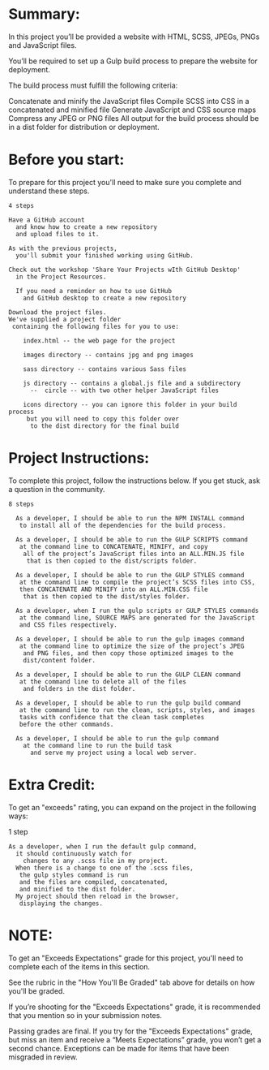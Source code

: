 # Summary:

  In this project you’ll be provided a website with
   HTML, SCSS, JPEGs, PNGs and JavaScript files.

  You’ll be required to set up a Gulp build process
   to prepare the website for deployment.

  The build process must fulfill the following criteria:

  Concatenate and minify the JavaScript files
  Compile SCSS into CSS in a concatenated and minified file
  Generate JavaScript and CSS source maps
  Compress any JPEG or PNG files
  All output for the build process should be in a dist folder for distribution or deployment.

# Before you start:

  To prepare for this project you'll need to
    make sure you complete and understand these steps.

    4 steps

    Have a GitHub account
      and know how to create a new repository
      and upload files to it.

    As with the previous projects,
      you'll submit your finished working using GitHub.

    Check out the workshop 'Share Your Projects wIth GitHub Desktop'
      in the Project Resources.

      If you need a reminder on how to use GitHub
        and GitHub desktop to create a new repository

    Download the project files.
    We've supplied a project folder
     containing the following files for you to use:

        index.html -- the web page for the project

        images directory -- contains jpg and png images

        sass directory -- contains various Sass files

        js directory -- contains a global.js file and a subdirectory
          --  circle -- with two other helper JavaScript files

        icons directory -- you can ignore this folder in your build process
         but you will need to copy this folder over
          to the dist directory for the final build

# Project Instructions:

  To complete this project, follow the instructions below.
    If you get stuck, ask a question in the community.

    8 steps

      As a developer, I should be able to run the NPM INSTALL command
       to install all of the dependencies for the build process.

      As a developer, I should be able to run the GULP SCRIPTS command
       at the command line to CONCATENATE, MINIFY, and copy
        all of the project’s JavaScript files into an ALL.MIN.JS file
         that is then copied to the dist/scripts folder.

      As a developer, I should be able to run the GULP STYLES command
       at the command line to compile the project’s SCSS files into CSS,
       then CONCATENATE AND MINIFY into an ALL.MIN.CSS file
        that is then copied to the dist/styles folder.

      As a developer, when I run the gulp scripts or GULP STYLES commands
       at the command line, SOURCE MAPS are generated for the JavaScript
       and CSS files respectively.

      As a developer, I should be able to run the gulp images command
       at the command line to optimize the size of the project’s JPEG
        and PNG files, and then copy those optimized images to the
        dist/content folder.

      As a developer, I should be able to run the GULP CLEAN command
       at the command line to delete all of the files
        and folders in the dist folder.

      As a developer, I should be able to run the gulp build command
       at the command line to run the clean, scripts, styles, and images
       tasks with confidence that the clean task completes
       before the other commands.

      As a developer, I should be able to run the gulp command
        at the command line to run the build task
          and serve my project using a local web server.

# Extra Credit:

  To get an "exceeds" rating, you can expand on the project in the following ways:

  1 step

    As a developer, when I run the default gulp command,
      it should continuously watch for
        changes to any .scss file in my project.
      When there is a change to one of the .scss files,
       the gulp styles command is run
       and the files are compiled, concatenated,
       and minified to the dist folder.
      My project should then reload in the browser,
       displaying the changes.

# NOTE:

  To get an "Exceeds Expectations" grade for this project,
   you'll need to complete each of the items in this section.

  See the rubric in the "How You'll Be Graded" tab above
   for details on how you'll be graded.

  If you’re shooting for the "Exceeds Expectations" grade,
   it is recommended that you mention so in your submission notes.

  Passing grades are final.
   If you try for the "Exceeds Expectations" grade,
    but miss an item and receive a “Meets Expectations” grade,
    you won’t get a second chance.
    Exceptions can be made for items that have been misgraded in review.
